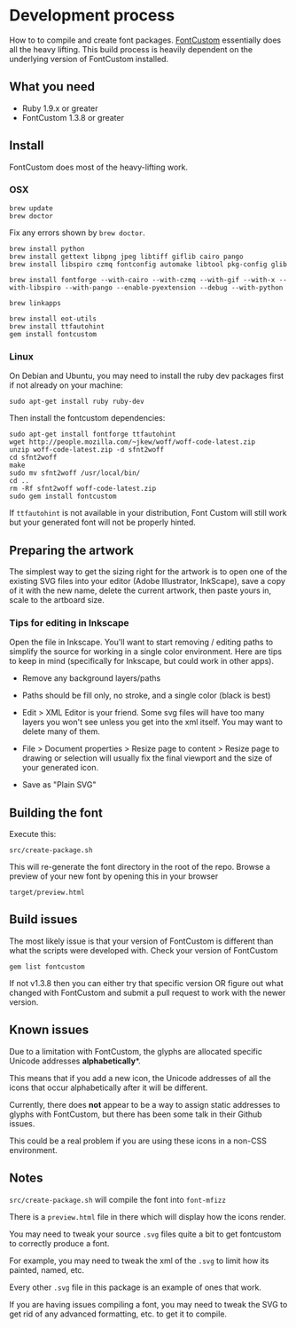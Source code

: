 # Development process

How to to compile and create font packages.  [FontCustom](https://github.com/FontCustom/fontcustom)
essentially does all the heavy lifting.  This build process is heavily dependent on the underlying
version of FontCustom installed.

## What you need

* Ruby 1.9.x or greater
* FontCustom 1.3.8 or greater

## Install

FontCustom does most of the heavy-lifting work.

### OSX

    brew update
    brew doctor

Fix any errors shown by `brew doctor`.

    brew install python
    brew install gettext libpng jpeg libtiff giflib cairo pango
    brew install libspiro czmq fontconfig automake libtool pkg-config glib

    brew install fontforge --with-cairo --with-czmq --with-gif --with-x --with-libspiro --with-pango --enable-pyextension --debug --with-python

    brew linkapps

    brew install eot-utils
    brew install ttfautohint
    gem install fontcustom

### Linux

On Debian and Ubuntu, you may need to install the ruby dev packages first
if not already on your machine:

    sudo apt-get install ruby ruby-dev

Then install the fontcustom dependencies:

    sudo apt-get install fontforge ttfautohint
    wget http://people.mozilla.com/~jkew/woff/woff-code-latest.zip
    unzip woff-code-latest.zip -d sfnt2woff
    cd sfnt2woff
    make
    sudo mv sfnt2woff /usr/local/bin/
    cd ..
    rm -Rf sfnt2woff woff-code-latest.zip
    sudo gem install fontcustom

If `ttfautohint` is not available in your distribution,
Font Custom will still work but your generated font will
not be properly hinted.

## Preparing the artwork

The simplest way to get the sizing right for the artwork is to open one of the
existing SVG files into your editor (Adobe Illustrator, InkScape), save a
copy of it with the new name, delete the current artwork, then paste yours in,
scale to the artboard size.

### Tips for editing in Inkscape

Open the file in Inkscape.  You'll want to start removing / editing paths to
simplify the source for working in a single color environment.  Here are 
tips to keep in mind (specifically for Inkscape, but could work in other apps).

- Remove any background layers/paths

- Paths should be fill only, no stroke, and a single color (black is best)

- Edit > XML Editor is your friend.  Some svg files will have too many layers
you won't see unless you get into the xml itself.  You may want to delete
many of them.

- File > Document properties > Resize page to content > 
Resize page to drawing or selection will usually fix the final viewport and
the size of your generated icon.
    
- Save as "Plain SVG"

## Building the font

Execute this:

    src/create-package.sh

This will re-generate the font directory in the root of the repo.  Browse a 
preview of your new font by opening this in your browser

    target/preview.html

## Build issues

The most likely issue is that your version of FontCustom is different than what
the scripts were developed with.  Check your version of FontCustom

    gem list fontcustom

If not v1.3.8 then you can either try that specific version OR figure out what
changed with FontCustom and submit a pull request to work with the newer version.

## Known issues

Due to a limitation with FontCustom, the glyphs are allocated specific Unicode
addresses **alphabetically***.

This means that if you add a new icon, the Unicode addresses
of all the icons that occur alphabetically after it will be different.

Currently, there does **not** appear to be a way to assign static addresses
to glyphs with FontCustom, but there has been some talk in their
Github issues.

This could be a real problem if you are using these icons in a non-CSS
environment.

## Notes

`src/create-package.sh` will compile the font into `font-mfizz`

There is a `preview.html` file in there which will display how the icons render.

You may need to tweak your source `.svg` files quite a bit to get fontcustom to correctly produce a font.

For example, you may need to tweak the xml of the `.svg` to limit how its painted, named, etc.

Every other `.svg` file in this package is an example of ones that work.

If you are having issues compiling a font, you may need to tweak the
SVG to get rid of any advanced formatting, etc. to get it to compile.
